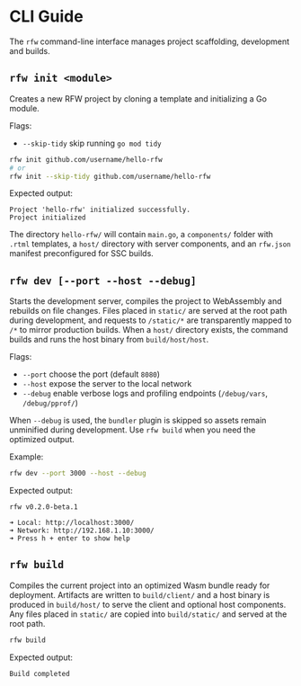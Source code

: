 # CLI Guide

The `rfw` command-line interface manages project scaffolding, development and builds.

## `rfw init <module>`

Creates a new RFW project by cloning a template and initializing a Go module.

Flags:

- `--skip-tidy` skip running `go mod tidy`

```bash
rfw init github.com/username/hello-rfw
# or
rfw init --skip-tidy github.com/username/hello-rfw
```

Expected output:

```text
Project 'hello-rfw' initialized successfully.
Project initialized
```

The directory `hello-rfw/` will contain `main.go`, a `components/` folder with `.rtml` templates, a `host/` directory with server components, and an `rfw.json` manifest preconfigured for SSC builds.

## `rfw dev [--port --host --debug]`

Starts the development server, compiles the project to WebAssembly and rebuilds on file changes. Files placed in `static/` are served at the root path during development, and requests to `/static/*` are transparently mapped to `/*` to mirror production builds. When a `host/` directory exists, the command builds and runs the host binary from `build/host/host`.

Flags:

- `--port` choose the port (default `8080`)
- `--host` expose the server to the local network
- `--debug` enable verbose logs and profiling endpoints (`/debug/vars`, `/debug/pprof/`)

When `--debug` is used, the `bundler` plugin is skipped so assets remain unminified during development. Use `rfw build` when you need the optimized output.

Example:

```bash
rfw dev --port 3000 --host --debug
```

Expected output:

```text
rfw v0.2.0-beta.1

➜ Local: http://localhost:3000/
➜ Network: http://192.168.1.10:3000/
➜ Press h + enter to show help
```

## `rfw build`

Compiles the current project into an optimized Wasm bundle ready for deployment.
Artifacts are written to `build/client/` and a host binary is produced in `build/host/` to serve the client and optional host components. Any files placed in `static/` are copied into `build/static/` and served at the root path.

```bash
rfw build
```

Expected output:

```text
Build completed
```
